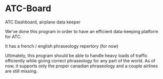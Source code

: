 # ATC-Board
ATC Dashboard, airplane data keeper

We've done this program in order to have an efficient data-keeping platform for ATC.

It has a french / english phraseology repertory (for now)

Ultimately, this program should be able to handle heavy loads of traffic efficiently while giving correct phraseology for any part of the world.
As of now, it supports only the proper canadian phraseology and a couple airlines are still missing. 
